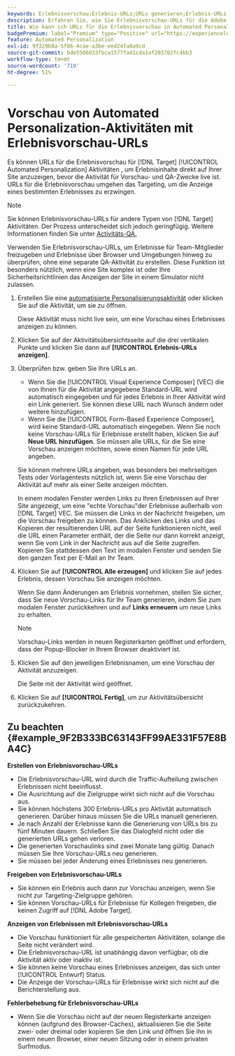 ```yaml
---
keywords: Erlebnisvorschau;Erlebnis-URLs;URLs generieren;Erlebnis-URLs anzeigen
description: Erfahren Sie, wie Sie Erlebnisvorschau-URLs für die Adobe verwenden [!DNL Target] Automated Personalization-Aktivitäten verwenden, um Erlebnisinhalte direkt auf Ihrer Site anzuzeigen, bevor die Aktivität aktiv ist.
title: Wie kann ich URLs für die Erlebnisvorschau in Automated Personalization-Aktivitäten verwenden?
badgePremium: label="Premium" type="Positive" url="https://experienceleague.adobe.com/docs/target/using/introduction/intro.html?lang=en#premium newtab=true" tooltip="See what's included in Target Premium."
feature: Automated Personalization
exl-id: 9f329b8a-5f86-4cae-a3be-eed24fa0a9cd
source-git-commit: bde5506033fbca1577fad1cda1af203702fc4bb3
workflow-type: tm+mt
source-wordcount: '719'
ht-degree: 51%

---
```


# Vorschau von Automated Personalization-Aktivitäten mit Erlebnisvorschau-URLs

Es können URLs für die Erlebnisvorschau für [!DNL Target] [!UICONTROL Automated Personalization] Aktivitäten , um Erlebnisinhalte direkt auf Ihrer Site anzuzeigen, bevor die Aktivität für Vorschau- und QA-Zwecke live ist. URLs für die Erlebnisvorschau umgehen das Targeting, um die Anzeige eines bestimmten Erlebnisses zu erzwingen.

>[!NOTE]
>
>Sie können Erlebnisvorschau-URLs für andere Typen von [!DNL Target] Aktivitäten. Der Prozess unterscheidet sich jedoch geringfügig. Weitere Informationen finden Sie unter [Activitäts-QA.](/help/main/c-activities/c-activity-qa/activity-qa.md#preview)

Verwenden Sie Erlebnisvorschau-URLs, um Erlebnisse für Team-Mitglieder freizugeben und Erlebnisse über Browser und Umgebungen hinweg zu überprüfen, ohne eine separate QA-Aktivität zu erstellen. Diese Funktion ist besonders nützlich, wenn eine Site komplex ist oder Ihre Sicherheitsrichtlinien das Anzeigen der Site in einem Simulator nicht zulassen.

1. Erstellen Sie eine [automatisierte Personalisierungsaktivität](/help/main/c-activities/t-automated-personalization/create-ap-activity.md#task_8AAF837796D74CF893CA2F88BA1491C9) oder klicken Sie auf die Aktivität, um sie zu öffnen.

   Diese Aktivität muss nicht live sein, um eine Vorschau eines Erlebnisses anzeigen zu können.

1. Klicken Sie auf der Aktivitätsübersichtsseite auf die drei vertikalen Punkte und klicken Sie dann auf **[!UICONTROL Erlebnis-URLs anzeigen]**.

1. Überprüfen bzw. geben Sie Ihre URLs an.

   * Wenn Sie die [!UICONTROL Visual Experience Composer] (VEC) die von Ihnen für die Aktivität angegebene Standard-URL wird automatisch eingegeben und für jedes Erlebnis in Ihrer Aktivität wird ein Link generiert. Sie können diese URL nach Wunsch ändern oder weitere hinzufügen.
   * Wenn Sie die [!UICONTROL Form-Based Experience Composer], wird keine Standard-URL automatisch eingegeben. Wenn Sie noch keine Vorschau-URLs für Erlebnisse erstellt haben, klicken Sie auf **Neue URL hinzufügen**. Sie müssen alle URLs, für die Sie eine Vorschau anzeigen möchten, sowie einen Namen für jede URL angeben.

   Sie können mehrere URLs angeben, was besonders bei mehrseitigen Tests oder Vorlagentests nützlich ist, wenn Sie eine Vorschau der Aktivität auf mehr als einer Seite anzeigen möchten.

   In einem modalen Fenster werden Links zu Ihren Erlebnissen auf Ihrer Site angezeigt, um eine &quot;echte Vorschau&quot;der Erlebnisse außerhalb von [!DNL Target] VEC. Sie müssen die Links in der Nachricht freigeben, um die Vorschau freigeben zu können. Das Anklicken des Links und das Kopieren der resultierenden URL auf der Seite funktionieren nicht, weil die URL einen Parameter enthält, der die Seite nur dann korrekt anzeigt, wenn Sie vom Link in der Nachricht aus auf die Seite zugreifen. Kopieren Sie stattdessen den Text im modalen Fenster und senden Sie den ganzen Text per E-Mail an Ihr Team.

1. Klicken Sie auf **[!UICONTROL Alle erzeugen]** und klicken Sie auf jedes Erlebnis, dessen Vorschau Sie anzeigen möchten.

   Wenn Sie dann Änderungen am Erlebnis vornehmen, stellen Sie sicher, dass Sie neue Vorschau-Links für Ihr Team generieren, indem Sie zum modalen Fenster zurückkehren und auf **Links erneuern** um neue Links zu erhalten.

   >[!NOTE]
   >
   >Vorschau-Links werden in neuen Registerkarten geöffnet und erfordern, dass der Popup-Blocker in Ihrem Browser deaktiviert ist.

1. Klicken Sie auf den jeweiligen Erlebnisnamen, um eine Vorschau der Aktivität anzuzeigen.

   Die Seite mit der Aktivität wird geöffnet.

1. Klicken Sie auf **[!UICONTROL Fertig]**, um zur Aktivitätsübersicht zurückzukehren.

## Zu beachten {#example_9F2B333BC63143FF99AE331F57E8BA4C}

**Erstellen von Erlebnisvorschau-URLs**

* Die Erlebnisvorschau-URL wird durch die Traffic-Aufteilung zwischen Erlebnissen nicht beeinflusst.
* Die Ausrichtung auf die Zielgruppe wirkt sich nicht auf die Vorschau aus.
* Sie können höchstens 300 Erlebnis-URLs pro Aktivität automatisch generieren. Darüber hinaus müssen Sie die URLs manuell generieren.
* Je nach Anzahl der Erlebnisse kann die Generierung von URLs bis zu fünf Minuten dauern. Schließen Sie das Dialogfeld nicht oder die generierten URLs gehen verloren.
* Die generierten Vorschaulinks sind zwei Monate lang gültig. Danach müssen Sie Ihre Vorschau-URLs neu generieren.
* Sie müssen bei jeder Änderung eines Erlebnisses neu generieren.

**Freigeben von Erlebnisvorschau-URLs**

* Sie können ein Erlebnis auch dann zur Vorschau anzeigen, wenn Sie nicht zur Targeting-Zielgruppe gehören.
* Sie können Vorschau-URLs für Erlebnisse für Kollegen freigeben, die keinen Zugriff auf [!DNL Adobe Target].

**Anzeigen von Erlebnissen mit Erlebnisvorschau-URLs**

* Die Vorschau funktioniert für alle gespeicherten Aktivitäten, solange die Seite nicht verändert wird.
* Die Erlebnisvorschau-URL ist unabhängig davon verfügbar, ob die Aktivität aktiv oder inaktiv ist.
* Sie können keine Vorschau eines Erlebnisses anzeigen, das sich unter [!UICONTROL Entwurf] Status.
* Die Anzeige der Vorschau-URLs für Erlebnisse wirkt sich nicht auf die Berichterstellung aus.

**Fehlerbehebung für Erlebnisvorschau-URLs**

* Wenn Sie die Vorschau nicht auf der neuen Registerkarte anzeigen können (aufgrund des Browser-Caches), aktualisieren Sie die Seite zwei- oder dreimal oder kopieren Sie den Link und öffnen Sie ihn in einem neuen Browser, einer neuen Sitzung oder in einem privaten Surfmodus.
